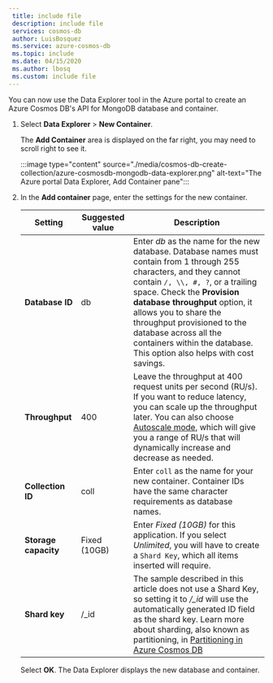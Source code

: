 ```yaml
---
 title: include file
 description: include file
 services: cosmos-db
 author: LuisBosquez
 ms.service: azure-cosmos-db
 ms.topic: include
 ms.date: 04/15/2020
 ms.author: lbosq
 ms.custom: include file
---
```


You can now use the Data Explorer tool in the Azure portal to create an Azure Cosmos DB's API for MongoDB database and container. 

1. Select **Data Explorer** > **New Container**. 
    
    The **Add Container** area is displayed on the far right, you may need to scroll right to see it.

    :::image type="content" source="./media/cosmos-db-create-collection/azure-cosmosdb-mongodb-data-explorer.png" alt-text="The Azure portal Data Explorer, Add Container pane":::

2. In the **Add container** page, enter the settings for the new container.

    |Setting|Suggested value|Description
    |---|---|---|
    |**Database ID**|db|Enter *db* as the name for the new database. Database names must contain from 1 through 255 characters, and they cannot contain `/, \\, #, ?`, or a trailing space. Check the **Provision database throughput** option, it allows you to share the throughput provisioned to the database across all the containers within the database. This option also helps with cost savings. |
    |**Throughput**|400|Leave the throughput at 400 request units per second (RU/s). If you want to reduce latency, you can scale up the throughput later. You can also choose [Autoscale mode](../provision-throughput-autoscale.md), which will give you a range of RU/s that will dynamically increase and decrease as needed.| 
    |**Collection ID**|coll|Enter `coll` as the name for your new container. Container IDs have the same character requirements as database names.|
    |**Storage capacity**|Fixed (10GB)|Enter *Fixed (10GB)* for this application. If you select *Unlimited*, you will have to create a `Shard Key`, which all items inserted will require.|
    |**Shard key**| /_id| The sample described in this article does not use a Shard Key, so setting it to  */_id* will use the automatically generated ID field as the shard key. Learn more about sharding, also known as partitioning, in [Partitioning in Azure Cosmos DB](../partitioning-overview.md)|
        
    Select **OK**. The Data Explorer displays the new database and container.